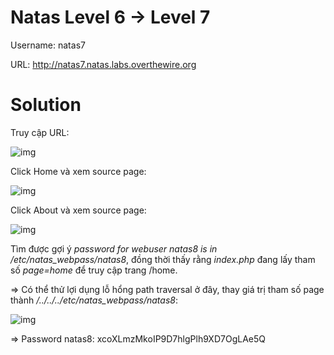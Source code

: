 # Natas Level 6 → Level 7

Username: natas7

URL: http://natas7.natas.labs.overthewire.org

# Solution

Truy cập URL: 

![img](37)

Click Home và xem source page: 

![img](38)

Click About và xem source page: 

![img](39)

Tìm được gợi ý *password for webuser natas8 is in /etc/natas_webpass/natas8*, đồng thời thấy rằng *index.php* đang lấy tham số *page=home* để truy cập trang /home. 

=> Có thể thử lợi dụng lỗ hổng path traversal ở đây, thay giá trị tham số page thành */../../../etc/natas_webpass/natas8*:

![img](40)

=> Password natas8: xcoXLmzMkoIP9D7hlgPlh9XD7OgLAe5Q


